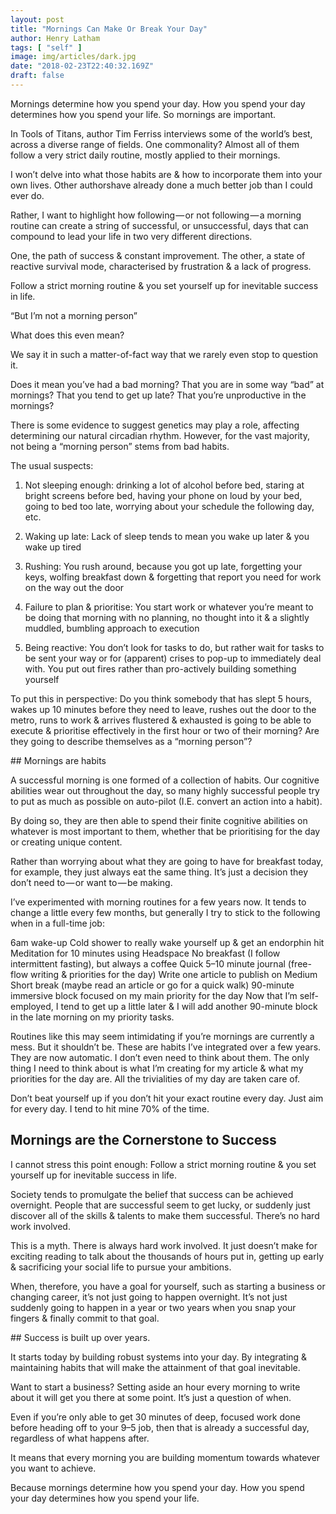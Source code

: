 ```yaml
---
layout: post
title: "Mornings Can Make Or Break Your Day"
author: Henry Latham
tags: [ "self" ]
image: img/articles/dark.jpg
date: "2018-02-23T22:40:32.169Z"
draft: false
---
```


Mornings determine how you spend your day. How you spend your day determines how you spend your life. So mornings are important.

In Tools of Titans, author Tim Ferriss interviews some of the world’s best, across a diverse range of fields. One commonality? Almost all of them follow a very strict daily routine, mostly applied to their mornings.

I won’t delve into what those habits are & how to incorporate them into your own lives. Other authorshave already done a much better job than I could ever do.

Rather, I want to highlight how following — or not following — a morning routine can create a string of successful, or unsuccessful, days that can compound to lead your life in two very different directions.

One, the path of success & constant improvement. The other, a state of reactive survival mode, characterised by frustration & a lack of progress.

Follow a strict morning routine & you set yourself up for inevitable success in life.

“But I’m not a morning person”

What does this even mean?

We say it in such a matter-of-fact way that we rarely even stop to question it.

Does it mean you’ve had a bad morning? That you are in some way “bad” at mornings? That you tend to get up late? That you’re unproductive in the mornings?

There is some evidence to suggest genetics may play a role, affecting determining our natural circadian rhythm. However, for the vast majority, not being a “morning person” stems from bad habits.

The usual suspects:

1. Not sleeping enough: drinking a lot of alcohol before bed, staring at bright screens before bed, having your phone on loud by your bed, going to bed too late, worrying about your schedule the following day, etc.

2. Waking up late: Lack of sleep tends to mean you wake up later & you wake up tired

3. Rushing: You rush around, because you got up late, forgetting your keys, wolfing breakfast down & forgetting that report you need for work on the way out the door

4. Failure to plan & prioritise: You start work or whatever you’re meant to be doing that morning with no planning, no thought into it & a slightly muddled, bumbling approach to execution

5. Being reactive: You don’t look for tasks to do, but rather wait for tasks to be sent your way or for (apparent) crises to pop-up to immediately deal with. You put out fires rather than pro-actively building something yourself

To put this in perspective: Do you think somebody that has slept 5 hours, wakes up 10 minutes before they need to leave, rushes out the door to the metro, runs to work & arrives flustered & exhausted is going to be able to execute & prioritise effectively in the first hour or two of their morning? Are they going to describe themselves as a “morning person”?

## Mornings are habits

A successful morning is one formed of a collection of habits. Our cognitive abilities wear out throughout the day, so many highly successful people try to put as much as possible on auto-pilot (I.E. convert an action into a habit).

By doing so, they are then able to spend their finite cognitive abilities on whatever is most important to them, whether that be prioritising for the day or creating unique content.

Rather than worrying about what they are going to have for breakfast today, for example, they just always eat the same thing. It’s just a decision they don’t need to — or want to — be making.

I’ve experimented with morning routines for a few years now. It tends to change a little every few months, but generally I try to stick to the following when in a full-time job:

6am wake-up
Cold shower to really wake yourself up & get an endorphin hit
Meditation for 10 minutes using Headspace
No breakfast (I follow intermittent fasting), but always a coffee
Quick 5–10 minute journal (free-flow writing & priorities for the day)
Write one article to publish on Medium
Short break (maybe read an article or go for a quick walk)
90-minute immersive block focused on my main priority for the day
Now that I’m self-employed, I tend to get up a little later & I will add another 90-minute block in the late morning on my priority tasks.

Routines like this may seem intimidating if you’re mornings are currently a mess. But it shouldn’t be. These are habits I’ve integrated over a few years. They are now automatic. I don’t even need to think about them. The only thing I need to think about is what I’m creating for my article & what my priorities for the day are. All the trivialities of my day are taken care of.

Don’t beat yourself up if you don’t hit your exact routine every day. Just aim for every day. I tend to hit mine 70% of the time.

## Mornings are the Cornerstone to Success

I cannot stress this point enough: Follow a strict morning routine & you set yourself up for inevitable success in life.

Society tends to promulgate the belief that success can be achieved overnight. People that are successful seem to get lucky, or suddenly just discover all of the skills & talents to make them successful. There’s no hard work involved.

This is a myth. There is always hard work involved. It just doesn’t make for exciting reading to talk about the thousands of hours put in, getting up early & sacrificing your social life to pursue your ambitions.

When, therefore, you have a goal for yourself, such as starting a business or changing career, it’s not just going to happen overnight. It’s not just suddenly going to happen in a year or two years when you snap your fingers & finally commit to that goal.


## Success is built up over years.

It starts today by building robust systems into your day. By integrating & maintaining habits that will make the attainment of that goal inevitable.

Want to start a business? Setting aside an hour every morning to write about it will get you there at some point. It’s just a question of when.

Even if you’re only able to get 30 minutes of deep, focused work done before heading off to your 9–5 job, then that is already a successful day, regardless of what happens after.

It means that every morning you are building momentum towards whatever you want to achieve.

Because mornings determine how you spend your day. How you spend your day determines how you spend your life.
